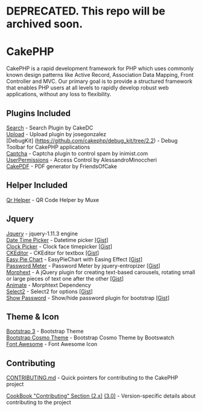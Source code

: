 # DEPRECATED. This repo will be archived soon.

# CakePHP
CakePHP is a rapid development framework for PHP which uses commonly known design patterns like Active Record, Association Data Mapping, Front Controller and MVC.
Our primary goal is to provide a structured framework that enables PHP users at all levels to rapidly develop robust web applications, without any loss to flexibility.

## Plugins Included

[Search](http://www.cakephp.org) - Search Plugin by CakeDC<br />
[Upload](http://book.cakephp.org) - Upload plugin by josegonzalez<br />
[DebugKit] (https://github.com/cakephp/debug_kit/tree/2.2) - Debug Toolbar for CakePHP applications<br />
[Captcha](https://github.com/inimist/cakephp-captcha) - Captcha plugin to control spam by inimist.com<br />
[UserPermissions](https://github.com/AlessandroMinoccheri/UserPermissions/tree/cakephp2.0) - Access Control by AlessandroMinoccheri<br />
[CakePDF](https://github.com/FriendsOfCake/CakePdf/tree/1.0) - PDF generator by FriendsOfCake

## Helper Included
[Qr Helper](https://github.com/muxe/cakePHP-QR-Code-Helper) - QR Code Helper by Muxe

## Jquery
[Jquery](http://www.cakephp.org) - jquery-1.11.3 engine<br />
[Date Time Picker](https://github.com/xdan/datetimepicker) - Datetime picker
<a href="https://gist.github.com/Asyraf-wa/34d94897d91a8a89d14fb0bbaddf1569" target="_blank">[Gist]</a><br />
[Clock Picker](https://github.com/weareoutman/clockpicker) - Clock face timepicker
<a href="https://gist.github.com/Asyraf-wa/464da102c0c4db7b5324f03076ad95cf" target="_blank">[Gist]</a><br />
[CKEditor](http://ckeditor.com/) - CKEditor for textbox
<a href="https://gist.github.com/Asyraf-wa/6637ca18d157d6d9e12b4a8b6e3500e9" target="_blank">[Gist]</a><br />
[Easy Pie Chart](https://github.com/rendro/easy-pie-chart) - EasyPieChart with Easing Effect
<a href="https://gist.github.com/Asyraf-wa/2aafa9299eb48dd9aad6617def4af2eb" target="_blank">[Gist]</a><br />
[Password Meter](https://github.com/jreesuk/jquery-entropizer) - Password Meter by jquery-entropizer 
<a href="https://gist.github.com/Asyraf-wa/ab6ea7c7abe705625cb351373d8d5457" target="_blank">[Gist]</a><br />
[Morphext](https://github.com/MrSaints/Morphext) - A jQuery plugin for creating text-based carousels, rotating small or large pieces of text one after the other
<a href="https://gist.github.com/Asyraf-wa/b0e58d733680a64538892dda04395c77" target="_blank">[Gist]</a><br />
[Animate](http://www.cakephp.org) - Morphtext Dependency<br />
[Select2](https://github.com/select2/select2) - Select2 for options
<a href="https://gist.github.com/Asyraf-wa/cbbab90cae3753343bc7986412b89153" target="_blank">[Gist]</a><br />
[Show Password](https://github.com/wenzhixin/bootstrap-show-password) - Show/hide password plugin for bootstrap
<a href="https://gist.github.com/Asyraf-wa/6b99ebb8fd4b157175274d5182574755" target="_blank">[Gist]</a><br />

## Theme & Icon
[Bootstrap 3](http://getbootstrap.com) - Bootstrap Theme<br />
[Bootstrap Cosmo Theme](https://bootswatch.com/cosmo/) - Bootstrap Cosmo Theme by Bootswatch<br />
[Font Awesome](http://fontawesome.io) - Font Awesome Icon

## Contributing

[CONTRIBUTING.md](CONTRIBUTING.md) - Quick pointers for contributing to the CakePHP project

[CookBook "Contributing" Section (2.x)](http://book.cakephp.org/2.0/en/contributing.html) [(3.0)](http://book.cakephp.org/3.0/en/contributing.html) - Version-specific details about contributing to the project
